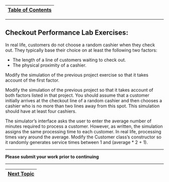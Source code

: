 |[Table of Contents](/00-Table-of-Contents.md)|
|---|

---

## Checkout Performance Lab Exercises:

In real life, customers do not choose a random cashier when they check out. They typically base their choice on at least the following two factors:

* The length of a line of customers waiting to check out.
* The physical proximity of a cashier.

Modify the simulation of the previous project exercise so that it takes account of the first factor.

Modify the simulation of the previous project so that it takes account of both factors listed in that project. You should assume that a customer initially arrives at the checkout line of a random cashier and then chooses a cashier who is no more than two lines away from this spot. This simulation should have at least four cashiers.

The simulator’s interface asks the user to enter the average number of minutes required to process a customer. However, as written, the simulation assigns the same processing time to each customer. In real life, processing times vary around the average. Modify the Customer class’s constructor so it randomly generates service times between 1 and (average * 2 + 1).

---

**Please submit your work prior to continuing**

---

|[Next Topic](/21_Trees_Lesson.md)|
|---|
